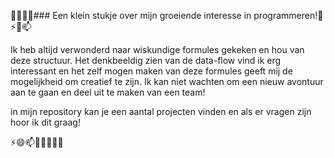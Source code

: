 🤔👯🌱🔭### Een klein stukje over mijn groeiende interesse in programmeren!👋⚡😄📫

Ik heb altijd verwonderd naar wiskundige formules gekeken en hou van deze structuur. 
Het denkbeeldig zien van de data-flow vind ik erg interessant en het zelf mogen maken van deze formules geeft mij de mogelijkheid om creatief te zijn.
Ik kan niet wachten om een nieuw avontuur aan te gaan en deel uit te maken van een team!

in mijn repository kan je een aantal projecten vinden en als er vragen zijn hoor ik dit graag! 

⚡😄📫💬🤔👯🌱🔭
